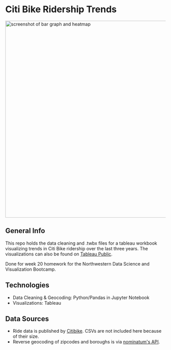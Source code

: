 # Citi Bike Ridership Trends

<img width="619" alt="screenshot of bar graph and heatmap" src="https://user-images.githubusercontent.com/74382969/118317921-4cc99f80-b4be-11eb-848e-fb460c6a08e0.png">

## General Info

This repo holds the data cleaning and .twbx files for a tableau workbook visualizing trends in Citi Bike ridership over the last three years. The visualizations can also be found on [Tableau Public](https://tabsoft.co/3lz7trf).

Done for week 20 homework for the Northwestern Data Science and Visualization Bootcamp.

## Technologies

* Data Cleaning & Geocoding: Python/Pandas in Jupyter Notebook
* Visualizations: Tableau

## Data Sources

* Ride data is published by [Citibike](https://s3.amazonaws.com/tripdata/index.html). CSVs are not included here because of their size.
* Reverse geocoding of zipcodes and boroughs is via [nominatum's API](https://nominatim.org/release-docs/develop/api/Reverse/).
